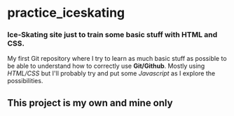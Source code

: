 # practice_iceskating

### Ice-Skating site just to train some basic stuff with HTML and CSS.

My first Git repository where I try to learn as much basic stuff as possible to be able to understand how to correctly use **Git/Github**.
Mostly using *HTML/CSS* but I'll probably try and put some *Javascript* as I explore the possibilities.

This project is my own and mine only
-----------------------------------
